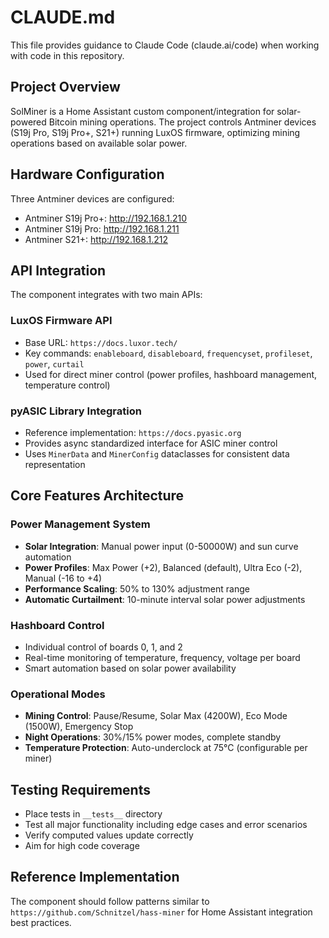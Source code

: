 # CLAUDE.md

This file provides guidance to Claude Code (claude.ai/code) when working with code in this repository.

## Project Overview

SolMiner is a Home Assistant custom component/integration for solar-powered Bitcoin mining operations. The project controls Antminer devices (S19j Pro, S19j Pro+, S21+) running LuxOS firmware, optimizing mining operations based on available solar power.

## Hardware Configuration

Three Antminer devices are configured:
- Antminer S19j Pro+: http://192.168.1.210
- Antminer S19j Pro: http://192.168.1.211  
- Antminer S21+: http://192.168.1.212

## API Integration

The component integrates with two main APIs:

### LuxOS Firmware API
- Base URL: `https://docs.luxor.tech/`
- Key commands: `enableboard`, `disableboard`, `frequencyset`, `profileset`, `power`, `curtail`
- Used for direct miner control (power profiles, hashboard management, temperature control)

### pyASIC Library Integration
- Reference implementation: `https://docs.pyasic.org`
- Provides async standardized interface for ASIC miner control
- Uses `MinerData` and `MinerConfig` dataclasses for consistent data representation

## Core Features Architecture

### Power Management System
- **Solar Integration**: Manual power input (0-50000W) and sun curve automation
- **Power Profiles**: Max Power (+2), Balanced (default), Ultra Eco (-2), Manual (-16 to +4)
- **Performance Scaling**: 50% to 130% adjustment range
- **Automatic Curtailment**: 10-minute interval solar power adjustments

### Hashboard Control
- Individual control of boards 0, 1, and 2
- Real-time monitoring of temperature, frequency, voltage per board
- Smart automation based on solar power availability

### Operational Modes
- **Mining Control**: Pause/Resume, Solar Max (4200W), Eco Mode (1500W), Emergency Stop
- **Night Operations**: 30%/15% power modes, complete standby
- **Temperature Protection**: Auto-underclock at 75°C (configurable per miner)

## Testing Requirements

- Place tests in `__tests__` directory
- Test all major functionality including edge cases and error scenarios
- Verify computed values update correctly
- Aim for high code coverage

## Reference Implementation

The component should follow patterns similar to `https://github.com/Schnitzel/hass-miner` for Home Assistant integration best practices.
